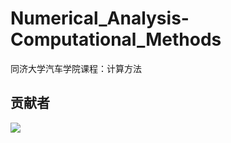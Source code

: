 # Numerical_Analysis-Computational_Methods
同济大学汽车学院课程：计算方法

## 贡献者
<a href="https://github.com/weyumm/Numerical_Analysis-Computational_Methods/graphs/contributors">
  <img src="https://contrib.rocks/image?repo=weyumm/Numerical_Analysis-Computational_Methods" />
</a>
